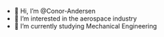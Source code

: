- 👋 Hi, I’m @Conor-Andersen
- 👀 I’m interested in the aerospace industry
- 🌱 I’m currently studying Mechanical Engineering

<!---
Conor-Andersen/Conor-Andersen is a ✨ special ✨ repository because its `README.md` (this file) appears on your GitHub profile.
You can click the Preview link to take a look at your changes.
--->
